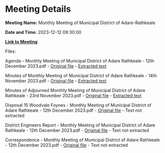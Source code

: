 # Meeting Details

**Meeting Name:** Monthly Meeting of Municipal District of Adare-Rathkeale

**Date and Time:** 2023-12-12 09:30:00

**[Link to Meeting](https://www.limerick.ie/council/whats-on/monthly-meeting-of-municipal-district-of-adare-rathkeale-0)**

Files: 

Agenda - Monthly Meeting of Municipal District of Adare Rathkeale - 12th December 2023.pdf - [Original file](https://www.limerick.ie/sites/default/files/media/documents/2023-12/00-agenda-monthly-meeting-of-municipal-district-of-adare-rathkeale-12th-december-2023.pdf) - [Extracted text](./Agenda%20-%20Monthly%20Meeting%20of%20Municipal%20District%20of%20Adare%20Rathkeale%20-%2012th%20December%202023.md)

Minutes of Monthly Meeting of Municipal District of Adare Rathkeale - 14th November 2023.pdf - [Original file](https://www.limerick.ie/sites/default/files/media/documents/2023-12/01-minutes-of-monthly-meeting-of-municipal-district-of-adare-rathkeale-14th-november-2023.pdf) - [Extracted text](./Minutes%20of%20Monthly%20Meeting%20of%20Municipal%20District%20of%20Adare%20Rathkeale%20-%2014th%20November%202023.md)

Minutes of Adjourned Monthly Meeting of Municipal District of Adare Rathkeale - 23rd November 2023.pdf - [Original file](https://www.limerick.ie/sites/default/files/media/documents/2023-12/01-b-minutes-of-adjourned-monthly-meeting-of-municipal-district-of-adare-rathkeale-23rd-november-2023.pdf) - [Extracted text](./Minutes%20of%20Adjourned%20Monthly%20Meeting%20of%20Municipal%20District%20of%20Adare%20Rathkeale%20-%2023rd%20November%202023.md)

Disposal 15 Woodvale Foynes - Monthly Meeting of Municipal District of Adare Rathkeale - 12th December 2023.pdf - [Original file](https://www.limerick.ie/sites/default/files/media/documents/2023-12/03-disposal-15-woodvale-foynes-monthly-meeting-of-municipal-district-of-adare-rathkeale-12th-december-2023.pdf) - Text not extracted

District Engineers Report - Monthly Meeting of Municipal District of Adare Rathkeale - 12th December 2023.pdf - [Original file](https://www.limerick.ie/sites/default/files/media/documents/2023-12/08-district-engineers-report-december-2023-monthly-meeting-of-municipal-district-of-adare-rathkeale-12th-december-2023.pdf) - Text not extracted

Correspondence - Monthly Meeting of Municipal District of Adare Rathkeale - 12th December 2023.pdf - [Original file](https://www.limerick.ie/sites/default/files/media/documents/2023-12/14-correspondence-monthly-meeting-of-municipal-district-of-adare-rathkeale-12th-december-2023.pdf) - Text not extracted

